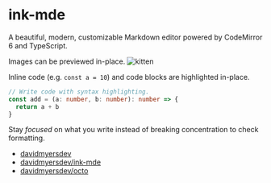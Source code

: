 # ink-mde

A beautiful, modern, customizable Markdown editor powered by CodeMirror 6 and TypeScript.

Images can be previewed in-place. ![kitten](https://placekitten.com/2000/200)

Inline code (e.g. `const a = 10`) and code blocks are highlighted in-place.

```ts
// Write code with syntax highlighting.
const add = (a: number, b: number): number => {
  return a + b
}
```

Stay *focused* on what you write instead of breaking concentration to check formatting.

- [davidmyersdev](https://github.com/davidmyersdev)
- [davidmyersdev/ink-mde](https://github.com/davidmyersdev/ink-mde)
- [davidmyersdev/octo](https://github.com/davidmyersdev/octo)

